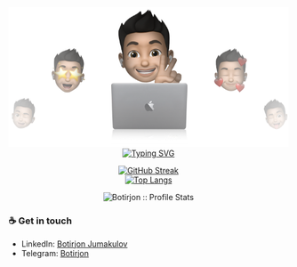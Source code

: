 <p align="center">
<img src="./Botirjon.png" alt="Botirjon"/>
<a href="https://github.com/Botirjon29"><img alt="Typing SVG" src="https://readme-typing-svg.herokuapp.com?font=IBM+Plex+Sans&size=25&duration=4500&color=BCB1F7&center=true&width=500&lines=Hi,+I'm+Botirjon+Jumakulov+👋;.Net+Enthusiast;Nice+to+meet+you!" /> </a> </p>

<div align="center">

[![GitHub Streak](https://streak-stats.demolab.com/?user=botirjon29&theme=dark)](https://github.com/botirjon29/)<br/>
[![Top Langs](https://github-readme-stats.vercel.app/api/top-langs/?username=botirjon29&text_color=ffffff&text_bold=true&title_color=e3289c&bg_color=2b213a&card_width=495px&hide=html,css)](https://github.com/Botirjon29/)</div>


<p align="center"><img src="https://github-readme-stats.vercel.app/api?username=Botirjon29&show_icons=true&theme=synthwave" alt="Botirjon :: Profile Stats" /></p>

### ☕ Get in touch
- LinkedIn: <a href = "https://www.linkedin.com/in/botirjon29">Botirjon Jumakulov</a>
- Telegram: <a href = "https://t.me/Botirjon_2909">Botirjon</a>
<br>
